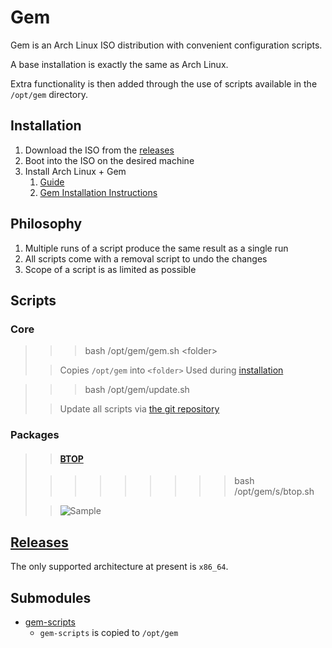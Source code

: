 # Gem
Gem is an Arch Linux ISO distribution with convenient configuration scripts.

A base installation is exactly the same as Arch Linux.

Extra functionality is then added through the use of scripts available in the `/opt/gem` directory.

## Installation

1. Download the ISO from the [releases](https://github.com/GeodeGames/gem/releases)
2. Boot into the ISO on the desired machine
3. Install Arch Linux + Gem
    1. [Guide](Setup.md)
    2. [Gem Installation Instructions](Setup.md#gem)

## Philosophy

1. Multiple runs of a script produce the same result as a single run
2. All scripts come with a removal script to undo the changes
3. Scope of a script is as limited as possible

## Scripts

### Core

> > > bash /opt/gem/gem.sh \<folder\>
>
> > Copies `/opt/gem` into `<folder>`
> > Used during [installation](Setup.md#gem)

> > > bash /opt/gem/update.sh
> 
> > Update all scripts via [the git repository](https://github.com/GeodeGames/gem-scripts)

### Packages

> > #### [BTOP](github.com/aristocratos/btop)
>
> > > > > > > > > bash /opt/gem/s/btop.sh
>
> > ![Sample](https://github.com/aristocratos/btop/raw/main/Img/normal.png)

## [Releases](https://github.com/GeodeGames/gem/releases)
The only supported architecture at present is `x86_64`.

## Submodules
- [gem-scripts](https://github.com/GeodeGames/gem-scripts)
    - `gem-scripts` is copied to `/opt/gem`